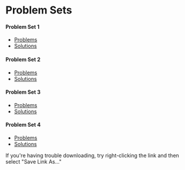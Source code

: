 # Problem Sets

#### Problem Set 1
  * <a href="/week2_problems/problem_set_1.rb" download >Problems</a>
  * <a href="/week2_problems/problem_set_1_solution.rb" download >Solutions</a>

#### Problem Set 2
  * <a href="/week2_problems/problem_set_2.rb" download >Problems</a>
  * <a href="/week2_problems/problem_set_2_solution.rb" download >Solutions</a>

#### Problem Set 3
  * <a href="/week2_problems/problem_set_3.rb" download >Problems</a>
  * <a href="/week2_problems/problem_set_3_solution.rb" download >Solutions</a>

#### Problem Set 4
  * <a href="/week2_problems/problem_set_4.rb" download >Problems</a>
  * <a href="/week2_problems/problem_set_4_solution.rb" download >Solutions</a>

If you're having trouble downloading, try right-clicking the link and then select "Save Link As..."
